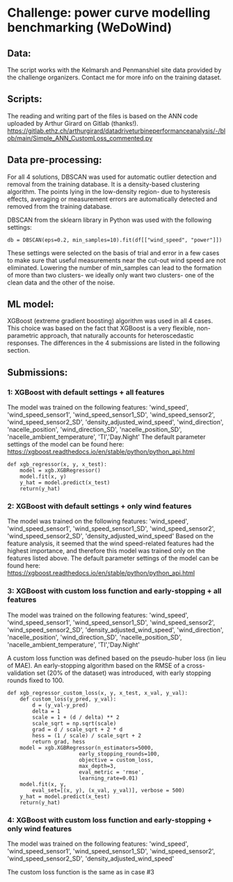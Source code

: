 # Challenge: power curve modelling benchmarking (WeDoWind)

## Data:
The script works with the Kelmarsh and Penmanshiel site data provided by the challenge organizers. Contact me for more info on the training dataset.

## Scripts:
The reading and writing part of the files is based on the ANN code uploaded by Arthur Girard on Gitlab (thanks!). https://gitlab.ethz.ch/arthurgirard/datadriveturbineperformanceanalysis/-/blob/main/Simple_ANN_CustomLoss_commented.py 

## Data pre-processing:
For all 4 solutions, DBSCAN was used for automatic outlier detection and removal from the training database. It is a density-based clustering algorithm. The points lying in the low-density region- due to hysteresis effects, averaging or measurement errors are automatically detected and removed from the training database.

DBSCAN from the sklearn library in Python was used with the following settings:
```
db = DBSCAN(eps=0.2, min_samples=10).fit(df[["wind_speed", "power"]])
```
These settings were selected on the basis of trial and error in a few cases to make sure that useful measurements near the cut-out wind speed are not eliminated. Lowering the number of min_samples can lead to the formation of more than two clusters- we ideally only want two clusters- one of the clean data and the other of the noise.

## ML model: 
XGBoost (extreme gradient boosting) algorithm was used in all 4 cases. This choice was based on the fact that XGBoost is a very flexible, non-parametric approach, that naturally accounts for heteroscedastic responses. The differences in the 4 submissions are listed in the following section.

## Submissions:
### 1: XGBoost with default settings + all features
The model was trained on the following features: 
'wind_speed', 'wind_speed_sensor1', 'wind_speed_sensor1_SD', 'wind_speed_sensor2', 'wind_speed_sensor2_SD', 'density_adjusted_wind_speed', 'wind_direction', 'nacelle_position', 'wind_direction_SD', 'nacelle_position_SD', 'nacelle_ambient_temperature', 'TI','Day.Night'
The default parameter settings of the model can be found here: https://xgboost.readthedocs.io/en/stable/python/python_api.html

```
def xgb_regressor(x, y, x_test):
    model = xgb.XGBRegressor()
    model.fit(x, y)
    y_hat = model.predict(x_test)
    return(y_hat)
```

### 2: XGBoost with default settings + only wind features
The model was trained on the following features: 
'wind_speed', 'wind_speed_sensor1', 'wind_speed_sensor1_SD', 'wind_speed_sensor2', 'wind_speed_sensor2_SD', 'density_adjusted_wind_speed'
Based on the feature analysis, it seemed that the wind speed-related features had the highest importance, and therefore this model was trained only on the features listed above.
The default parameter settings of the model can be found here: https://xgboost.readthedocs.io/en/stable/python/python_api.html

### 3: XGBoost with custom loss function and early-stopping + all features
The model was trained on the following features: 
'wind_speed', 'wind_speed_sensor1', 'wind_speed_sensor1_SD', 'wind_speed_sensor2', 'wind_speed_sensor2_SD', 'density_adjusted_wind_speed', 'wind_direction', 'nacelle_position', 'wind_direction_SD', 'nacelle_position_SD', 'nacelle_ambient_temperature', 'TI','Day.Night'

A custom loss function was defined based on the pseudo-huber loss (in lieu of MAE). An early-stopping algorithm based on the RMSE of a cross-validation set (20% of the dataset) was introduced, with early stopping rounds fixed to 100.

```
def xgb_regressor_custom_loss(x, y, x_test, x_val, y_val):
    def custom_loss(y_pred, y_val):
        d = (y_val-y_pred)
        delta = 1  
        scale = 1 + (d / delta) ** 2
        scale_sqrt = np.sqrt(scale)
        grad = d / scale_sqrt + 2 * d
        hess = (1 / scale) / scale_sqrt + 2
        return grad, hess
    model = xgb.XGBRegressor(n_estimators=5000,
                       early_stopping_rounds=100,
                       objective = custom_loss,
                       max_depth=3,
                       eval_metric = 'rmse',
                       learning_rate=0.01)
    model.fit(x, y,
        eval_set=[(x, y), (x_val, y_val)], verbose = 500)
    y_hat = model.predict(x_test)
    return(y_hat)
```

### 4: XGBoost with custom loss function and early-stopping  + only wind features
The model was trained on the following features: 
'wind_speed', 'wind_speed_sensor1', 'wind_speed_sensor1_SD', 'wind_speed_sensor2', 'wind_speed_sensor2_SD', 'density_adjusted_wind_speed'

The custom loss function is the same as in case #3
